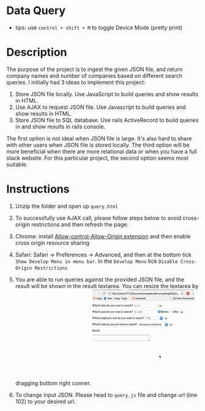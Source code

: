 # Data Query
* tips: use `control + shift + M` to toggle Device Mode (pretty print)
# Description
The purpose of the project is to ingest the given JSON file, and return company names and number of companies based on different search queries. I initially had 3 ideas to implement this project:
1. Store JSON file locally. Use JavaScript to build queries and show results in HTML.
1. Use AJAX to request JSON file. Use Javascript to build queries and show results in HTML.
1. Store JSON file to SQL database. Use rails ActiveRecord to build queries in and show results in rails console.

The first option is not ideal when JSON file is large. It's also hard to share with other users when JSON file is stored locally. The third option will be more beneficial  when there are more relational data or when you have a full stack website. For this particular project, the second option seems most suitable.

# Instructions
1. Unzip the folder and open up `query.html`
1. To successfully use AJAX call, please follow steps below to avoid cross-origin restrictions and then refresh the page:
  1. Chrome: install [Allow-control-Allow-Origin extension](https://chrome.google.com/webstore/detail/allow-control-allow-origi/nlfbmbojpeacfghkpbjhddihlkkiljbi?hl=en) and then enable cross origin resource sharing
  1. Safari: Safari -> Preferences -> Advanced, and then at the bottom tick `Show Develop Menu in menu bar`. In the `Develop Menu` tick `Disable Cross-Origin Restrictions`

1. You are able to run queries against the provided JSON file, and the result will be shown in the result textarea. You can resize the textarea by dragging bottom right conner.
![instruction GIF](instruction.gif)
1. To change input JSON. Please head to `query.js` file and change url (line 102) to your desired url.

